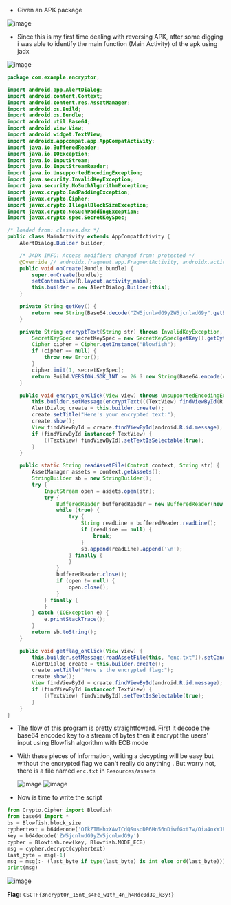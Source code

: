 - Given an APK package

![image](https://github.com/user-attachments/assets/b63f3e2e-203a-4db6-bad2-ffd05fb6baa2)

- Since this is my first time dealing with reversing APK, after some digging i was able to identify the main function (Main Activity) of the apk using jadx

![image](https://github.com/user-attachments/assets/e735e9bf-39e8-4c71-aca6-53926774e506)


```java
package com.example.encryptor;

import android.app.AlertDialog;
import android.content.Context;
import android.content.res.AssetManager;
import android.os.Build;
import android.os.Bundle;
import android.util.Base64;
import android.view.View;
import android.widget.TextView;
import androidx.appcompat.app.AppCompatActivity;
import java.io.BufferedReader;
import java.io.IOException;
import java.io.InputStream;
import java.io.InputStreamReader;
import java.io.UnsupportedEncodingException;
import java.security.InvalidKeyException;
import java.security.NoSuchAlgorithmException;
import javax.crypto.BadPaddingException;
import javax.crypto.Cipher;
import javax.crypto.IllegalBlockSizeException;
import javax.crypto.NoSuchPaddingException;
import javax.crypto.spec.SecretKeySpec;

/* loaded from: classes.dex */
public class MainActivity extends AppCompatActivity {
    AlertDialog.Builder builder;

    /* JADX INFO: Access modifiers changed from: protected */
    @Override // androidx.fragment.app.FragmentActivity, androidx.activity.ComponentActivity, androidx.core.app.ComponentActivity, android.app.Activity
    public void onCreate(Bundle bundle) {
        super.onCreate(bundle);
        setContentView(R.layout.activity_main);
        this.builder = new AlertDialog.Builder(this);
    }

    private String getKey() {
        return new String(Base64.decode("ZW5jcnlwdG9yZW5jcnlwdG9y".getBytes(), 0));
    }

    private String encryptText(String str) throws InvalidKeyException, UnsupportedEncodingException, NoSuchPaddingException, NoSuchAlgorithmException, IllegalBlockSizeException, BadPaddingException {
        SecretKeySpec secretKeySpec = new SecretKeySpec(getKey().getBytes("UTF-8"), "Blowfish");
        Cipher cipher = Cipher.getInstance("Blowfish");
        if (cipher == null) {
            throw new Error();
        }
        cipher.init(1, secretKeySpec);
        return Build.VERSION.SDK_INT >= 26 ? new String(Base64.encode(cipher.doFinal(str.getBytes("UTF-8")), 0)) : "";
    }

    public void encrypt_onClick(View view) throws UnsupportedEncodingException, NoSuchPaddingException, IllegalBlockSizeException, NoSuchAlgorithmException, BadPaddingException, InvalidKeyException {
        this.builder.setMessage(encryptText(((TextView) findViewById(R.id.input)).getText().toString())).setCancelable(true);
        AlertDialog create = this.builder.create();
        create.setTitle("Here's your encrypted text:");
        create.show();
        View findViewById = create.findViewById(android.R.id.message);
        if (findViewById instanceof TextView) {
            ((TextView) findViewById).setTextIsSelectable(true);
        }
    }

    public static String readAssetFile(Context context, String str) {
        AssetManager assets = context.getAssets();
        StringBuilder sb = new StringBuilder();
        try {
            InputStream open = assets.open(str);
            try {
                BufferedReader bufferedReader = new BufferedReader(new InputStreamReader(open));
                while (true) {
                    try {
                        String readLine = bufferedReader.readLine();
                        if (readLine == null) {
                            break;
                        }
                        sb.append(readLine).append('\n');
                    } finally {
                    }
                }
                bufferedReader.close();
                if (open != null) {
                    open.close();
                }
            } finally {
            }
        } catch (IOException e) {
            e.printStackTrace();
        }
        return sb.toString();
    }

    public void getflag_onClick(View view) {
        this.builder.setMessage(readAssetFile(this, "enc.txt")).setCancelable(true);
        AlertDialog create = this.builder.create();
        create.setTitle("Here's the encrypted flag:");
        create.show();
        View findViewById = create.findViewById(android.R.id.message);
        if (findViewById instanceof TextView) {
            ((TextView) findViewById).setTextIsSelectable(true);
        }
    }
}
```

- The flow of this program is pretty straightfoward. First it decode the base64 encoded key to a stream of bytes then it encrypt the users' input using Blowfish algorithm with ECB mode
- With these pieces of information, writing a decypting will be easy but without the encrypted flag we can't really do anything . But worry not, there is a file named `enc.txt` in `Resources/assets`

  ![image](https://github.com/user-attachments/assets/1048368e-0cb8-4bcc-92ed-6e2103fe95ee)
  ![image](https://github.com/user-attachments/assets/a1b26608-1004-4e32-9ade-eb04256d8c5f)

- Now is time to write the script

```python
from Crypto.Cipher import Blowfish
from base64 import *
bs = Blowfish.block_size
cyphertext = b64decode('OIkZTMehxXAvICdQSusoDP6Hn56nDiwfGxt7w/Oia4oxWJE3NVByYnOMbqTuhXKcgg50DmVpudg=')
key = b64decode('ZW5jcnlwdG9yZW5jcnlwdG9y')
cypher = Blowfish.new(key, Blowfish.MODE_ECB)
msg = cypher.decrypt(cyphertext)
last_byte = msg[-1]
msg = msg[:- (last_byte if type(last_byte) is int else ord(last_byte))]
print(msg)
```

![image](https://github.com/user-attachments/assets/86c035cb-35aa-4ea5-ac87-9c6c724618ff)

**Flag:** `CSCTF{3ncrypt0r_15nt_s4Fe_w1th_4n_h4Rdc0d3D_k3y!}`



